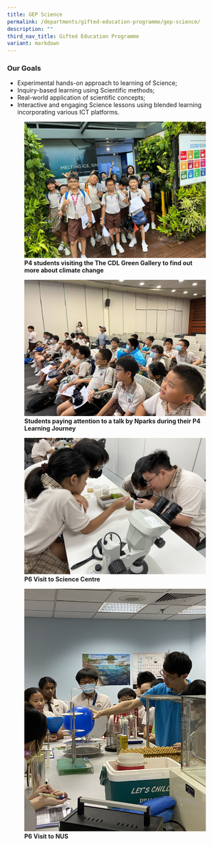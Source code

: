 ```yaml
---
title: GEP Science
permalink: /departments/gifted-education-programme/gep-science/
description: ""
third_nav_title: Gifted Education Programme
variant: markdown
---
```

### Our Goals
*   Experimental hands-on approach to learning of Science;
*   Inquiry-based learning using Scientific methods;
*   Real-world application of scientific concepts;
*   Interactive and engaging Science lessons using blended learning incorporating various ICT platforms.

<figure>
<img src="/images/p4cdl%20green%20gallery%20at%20the%20singapore%20botanic%20gardens.jpeg">
<figcaption> <strong>P4 students visiting the The CDL Green Gallery to find out more about climate change</strong> </figcaption>
</figure>

<figure>
<img src="/images/talk%20by%20nparks%20during%20their%20p4%20lj.jpeg">
<figcaption> <strong>Students paying attention to a talk by Nparks during their P4 Learning Journey</strong> </figcaption>
</figure>

<figure>
<img src="/images/p6%20visit%20to%20science%20centre.jpg">
<figcaption> <strong>P6 Visit to Science Centre</strong> </figcaption>
</figure>

<figure>
<img src="/images/p6%20visit%20to%20nus.jpg">
<figcaption> <strong>P6 Visit to NUS</strong> </figcaption>
</figure>

